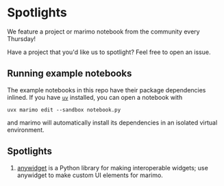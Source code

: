 # Spotlights

We feature a project or marimo notebook from the community every Thursday!

Have a project that you'd like us to spotlight? Feel free to open an issue.

## Running example notebooks

The example notebooks in this repo have their package dependencies inlined.
If you have [`uv`](https://github.com/astral-sh/uv) installed, you can open a
notebook with


```shell
uvx marimo edit --sandbox notebook.py
```

and marimo will automatically install its dependencies in an isolated
virtual environment.

## Spotlights

1. [anywidget](001-anywidget/) is a Python library for making interoperable
   widgets; use anywidget to make custom UI elements for marimo.
